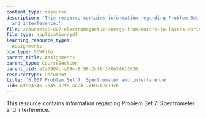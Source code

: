 ```yaml
---
content_type: resource
description: 'This resource contains information regarding Problem Set 7: Spectrometer
  and interference.'
file: /courses/6-007-electromagnetic-energy-from-motors-to-lasers-spring-2011/6fee43467345a7f6aa2b2db9707c13cb_MIT6_007S11_PS7.pdf
file_type: application/pdf
learning_resource_types:
- Assignments
ocw_type: OCWFile
parent_title: Assignments
parent_type: CourseSection
parent_uid: a7a5904c-a08c-8f98-2cf6-380e74610826
resourcetype: Document
title: '6.007 Problem Set 7: Spectrometer and interference'
uid: 6fee4346-7345-a7f6-aa2b-2db9707c13cb
---
```

This resource contains information regarding Problem Set 7: Spectrometer and interference.

